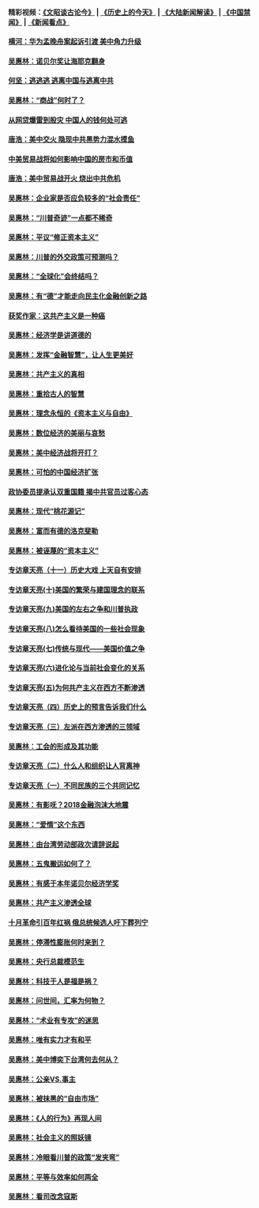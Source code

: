 #### 精彩视频：[《文昭谈古论今》](http://45.32.25.56/wenzhao) | [《历史上的今天》](http://45.32.25.56/today-in-history) | [《大陆新闻解读》](http://45.32.25.56/ntdtv-comedy) | [《中国禁闻》](http://45.32.25.56/ntdtv-news) | [《新闻看点》](http://45.32.25.56/news-insight) 

 #### [横河：华为孟晚舟案起诉引渡 美中角力升级](../pages/nsc423/n11027230.md?t=02090331) 

#### [吴惠林：诺贝尔奖让海耶克翻身](../pages/nsc423/n10890049.md?t=02090331) 

#### [何坚：逃逃逃 逃离中国与逃离中共](../pages/nsc423/n10592891.md?t=02090331) 

#### [吴惠林：“商战”何时了？](../pages/nsc423/n10573558.md?t=02090331) 

#### [从网贷爆雷到股灾 中国人的钱何处可逃](../pages/nsc423/n10572800.md?t=02090331) 

#### [唐浩：美中交火 隐现中共黑势力混水摸鱼](../pages/nsc423/n10544040.md?t=02090331) 

#### [中美贸易战将如何影响中国的房市和币值](../pages/nsc423/n10543697.md?t=02090331) 

#### [唐浩：美中贸易战开火 烧出中共危机](../pages/nsc423/n10540126.md?t=02090331) 

#### [吴惠林：企业家是否应负较多的“社会责任”](../pages/nsc423/n10535022.md?t=02090331) 

#### [吴惠林：“川普奇迹”一点都不稀奇](../pages/nsc423/n10512808.md?t=02090331) 

#### [吴惠林：平议“修正资本主义”](../pages/nsc423/n10495724.md?t=02090331) 

#### [吴惠林：川普的外交政策可预测吗？](../pages/nsc423/n10462387.md?t=02090331) 

#### [吴惠林：“全球化”会终结吗？](../pages/nsc423/n10452838.md?t=02090331) 

#### [吴惠林：有“德”才能走向民主化金融创新之路](../pages/nsc423/n10432292.md?t=02090331) 

#### [获奖作家：这共产主义是一种癌](../pages/nsc423/n10431541.md?t=02090331) 

#### [吴惠林：经济学是讲道德的](../pages/nsc423/n10398014.md?t=02090331) 

#### [吴惠林：发挥“金融智慧”，让人生更美好](../pages/nsc423/n10375019.md?t=02090331) 

#### [吴惠林：共产主义的真相](../pages/nsc423/n10351394.md?t=02090331) 

#### [吴惠林：重拾古人的智慧](../pages/nsc423/n10337691.md?t=02090331) 

#### [吴惠林：理念永恒的《资本主义与自由》](../pages/nsc423/n10316274.md?t=02090331) 

#### [吴惠林：数位经济的美丽与哀愁](../pages/nsc423/n10292946.md?t=02090331) 

#### [吴惠林：美中经济战将开打？](../pages/nsc423/n10258825.md?t=02090331) 

#### [吴惠林：可怕的中国经济扩张](../pages/nsc423/n10219147.md?t=02090331) 

#### [政协委员提承认双重国籍 揭中共官员过客心态](../pages/nsc423/n10208809.md?t=02090331) 

#### [吴惠林：现代“桃花源记”](../pages/nsc423/n10185234.md?t=02090331) 

#### [吴惠林：富而有德的洛克斐勒](../pages/nsc423/n10142264.md?t=02090331) 

#### [吴惠林：被诬蔑的“资本主义”](../pages/nsc423/n10124816.md?t=02090331) 

#### [专访章天亮（十一）历史大戏 上天自有安排](../pages/nsc423/n10094905.md?t=02090331) 

#### [专访章天亮(十)美国的繁荣与建国理念的联系](../pages/nsc423/n10094899.md?t=02090331) 

#### [专访章天亮(九)美国的左右之争和川普执政](../pages/nsc423/n10094889.md?t=02090331) 

#### [专访章天亮(八)怎么看待美国的一些社会现象](../pages/nsc423/n10094857.md?t=02090331) 

#### [专访章天亮(七)传统与现代——美国价值之争](../pages/nsc423/n10093140.md?t=02090331) 

#### [专访章天亮(六)进化论与当前社会变化的关系](../pages/nsc423/n10092036.md?t=02090331) 

#### [专访章天亮(五)为何共产主义在西方不断渗透](../pages/nsc423/n10083620.md?t=02090331) 

#### [专访章天亮（四）历史上的预言告诉我们什么](../pages/nsc423/n10083606.md?t=02090331) 

#### [专访章天亮（三）左派在西方渗透的三领域](../pages/nsc423/n10081115.md?t=02090331) 

#### [吴惠林：工会的形成及其功能](../pages/nsc423/n10080633.md?t=02090331) 

#### [专访章天亮（二）什么人和组织让人背离神](../pages/nsc423/n10076637.md?t=02090331) 

#### [专访章天亮（一）不同民族的三个共同记忆](../pages/nsc423/n10074188.md?t=02090331) 

#### [吴惠林：有影呒？2018金融泡沫大地震](../pages/nsc423/n10040534.md?t=02090331) 

#### [吴惠林：“爱情”这个东西](../pages/nsc423/n10019423.md?t=02090331) 

#### [吴惠林：由台湾劳动部政次请辞说起](../pages/nsc423/n9979679.md?t=02090331) 

#### [吴惠林：五鬼搬运如何了？](../pages/nsc423/n9925338.md?t=02090331) 

#### [吴惠林：有感于本年诺贝尔经济学奖](../pages/nsc423/n9871883.md?t=02090331) 

#### [吴惠林：共产主义渗透全球](../pages/nsc423/n9812748.md?t=02090331) 

#### [十月革命引百年红祸 俄总统候选人吁下葬列宁](../pages/nsc423/n9810182.md?t=02090331) 

#### [吴惠林：停滞性膨胀何时来到？](../pages/nsc423/n9764136.md?t=02090331) 

#### [吴惠林：央行总裁模范生](../pages/nsc423/n9728134.md?t=02090331) 

#### [吴惠林：科技于人是福是祸？](../pages/nsc423/n9672982.md?t=02090331) 

#### [吴惠林：问世间，汇率为何物？](../pages/nsc423/n9621788.md?t=02090331) 

#### [吴惠林：“术业有专攻”的迷思](../pages/nsc423/n9580363.md?t=02090331) 

#### [吴惠林：唯有实力才有和平](../pages/nsc423/n9529599.md?t=02090331) 

#### [吴惠林：美中博奕下台湾何去何从？](../pages/nsc423/n9483598.md?t=02090331) 

#### [吴惠林：公亲VS.事主](../pages/nsc423/n9425637.md?t=02090331) 

#### [吴惠林：被抹黑的“自由市场”](../pages/nsc423/n9351545.md?t=02090331) 

#### [吴惠林：《人的行为》再现人间](../pages/nsc423/n9296339.md?t=02090331) 

#### [吴惠林：社会主义的照妖镜](../pages/nsc423/n9243460.md?t=02090331) 

#### [吴惠林：冷眼看川普的政策“发夹弯”](../pages/nsc423/n9120684.md?t=02090331) 

#### [吴惠林：平等与效率如何两全](../pages/nsc423/n9075430.md?t=02090331) 

#### [吴惠林：看司改念寇斯](../pages/nsc423/n9024915.md?t=02090331) 

